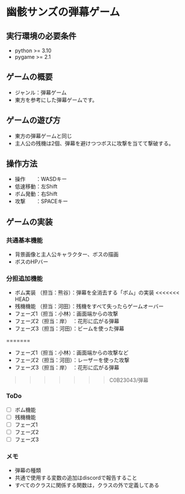 # 幽骸サンズの弾幕ゲーム

## 実行環境の必要条件
* python >= 3.10
* pygame >= 2.1

## ゲームの概要
* ジャンル：弾幕ゲーム
* 東方を参考にした弾幕ゲームです。

## ゲームの遊び方
* 東方の弾幕ゲームと同じ
* 主人公の残機は2個、弾幕を避けつつボスに攻撃を当てて撃破する。

## 操作方法
* 操作　　：WASDキー
* 低速移動：左Shift
* ボム発動：右Shift
* 攻撃　　：SPACEキー

## ゲームの実装
### 共通基本機能
* 背景画像と主人公キャラクター、ボスの描画
* ボスのHPバー

### 分担追加機能
* ボム実装 （担当：熊谷）：弾幕を全消去する「ボム」の実装
<<<<<<< HEAD
* 残機機能 （担当：河田）：残機をすべて失ったらゲームオーバー
* フェーズ1（担当：小林）：画面端からの攻撃
* フェーズ2（担当：岸）　：花形に広がる弾幕
* フェーズ3（担当：河田）：ビームを使った弾幕

=======
* フェーズ1（担当：小林）：画面端からの攻撃など
* フェーズ2（担当：河田）：レーザーを使った攻撃
* フェーズ3（担当：岸）　：花形に広がる弾幕
>>>>>>> C0B23043/弾幕

### ToDo
- [ ] ボム機能
- [ ] 残機機能
- [ ] フェーズ1
- [ ] フェーズ2
- [ ] フェーズ3

### メモ
* 弾幕の種類
* 共通で使用する変数の追加はdiscordで報告すること
* すべてのクラスに関係する関数は，クラスの外で定義してある
